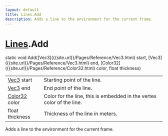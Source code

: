 ```yaml
---
layout: default
title: Lines.Add
description: Adds a line to the environment for the current frame.
---
```

# [Lines]({{site.url}}/Pages/Reference/Lines.html).Add

<div class='signature' markdown='1'>
static void Add([Vec3]({{site.url}}/Pages/Reference/Vec3.html) start, [Vec3]({{site.url}}/Pages/Reference/Vec3.html) end, [Color32]({{site.url}}/Pages/Reference/Color32.html) color, float thickness)
</div>

|  |  |
|--|--|
|[Vec3]({{site.url}}/Pages/Reference/Vec3.html) start|Starting point of the line.|
|[Vec3]({{site.url}}/Pages/Reference/Vec3.html) end|End point of the line.|
|[Color32]({{site.url}}/Pages/Reference/Color32.html) color|Color for the line, this is embedded in the vertex color of the line.|
|float thickness|Thickness of the line in meters.|

Adds a line to the environment for the current frame.



